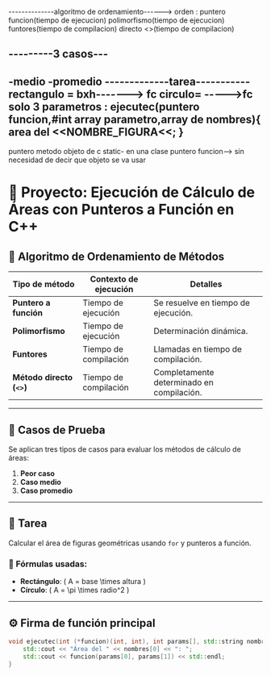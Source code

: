 --------------algoritmo de ordenamiento------>
orden :
puntero funcion(tiempo de ejecucion)
polimorfismo(tiempo de ejecucion)
funtores(tiempo de compilacion)
directo <>(tiempo de compilacion)

---------3 casos---
-
-medio
-promedio
-------------tarea-----------
rectangulo = bxh-------> fc
circulo=    ----->fc
solo 3 parametros :
ejecutec(puntero funcion,#int array parametro,array de nombres){
area del <<NOMBRE_FIGURA<<;
}
---------------------------
puntero metodo
objeto de c
static- en una clase
puntero funcion--> sin necesidad de decir que objeto se va usar 
# 📌 Proyecto: Ejecución de Cálculo de Áreas con Punteros a Función en C++

## 🔧 Algoritmo de Ordenamiento de Métodos

| Tipo de método     | Contexto de ejecución     | Detalles                          |
|--------------------|---------------------------|-----------------------------------|
| **Puntero a función** | Tiempo de ejecución         | Se resuelve en tiempo de ejecución. |
| **Polimorfismo**     | Tiempo de ejecución         | Determinación dinámica.            |
| **Funtores**         | Tiempo de compilación       | Llamadas en tiempo de compilación. |
| **Método directo (`<>`)** | Tiempo de compilación       | Completamente determinado en compilación. |

---

## 🧪 Casos de Prueba

Se aplican tres tipos de casos para evaluar los métodos de cálculo de áreas:

1. **Peor caso**
2. **Caso medio**
3. **Caso promedio**

---

## 📐 Tarea

Calcular el área de figuras geométricas usando `for` y punteros a función.

### 🔷 Fórmulas usadas:

- **Rectángulo**: \( A = base \times altura \)
- **Círculo**: \( A = \pi \times radio^2 \)

---

## ⚙️ Firma de función principal

```cpp
void ejecutec(int (*funcion)(int, int), int params[], std::string nombres[]) {
    std::cout << "Área del " << nombres[0] << ": ";
    std::cout << funcion(params[0], params[1]) << std::endl;
}

